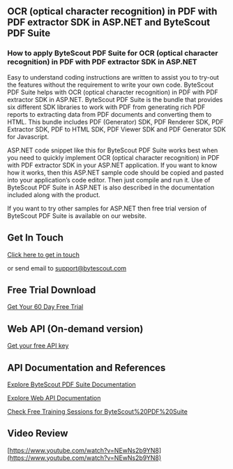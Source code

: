## OCR (optical character recognition) in PDF with PDF extractor SDK in ASP.NET and ByteScout PDF Suite

### How to apply ByteScout PDF Suite for OCR (optical character recognition) in PDF with PDF extractor SDK in ASP.NET

Easy to understand coding instructions are written to assist you to try-out the features without the requirement to write your own code. ByteScout PDF Suite helps with OCR (optical character recognition) in PDF with PDF extractor SDK in ASP.NET. ByteScout PDF Suite is the bundle that provides six different SDK libraries to work with PDF from generating rich PDF reports to extracting data from PDF documents and converting them to HTML. This bundle includes PDF (Generator) SDK, PDF Renderer SDK, PDF Extractor SDK, PDF to HTML SDK, PDF Viewer SDK and PDF Generator SDK for Javascript.

ASP.NET code snippet like this for ByteScout PDF Suite works best when you need to quickly implement OCR (optical character recognition) in PDF with PDF extractor SDK in your ASP.NET application. If you want to know how it works, then this ASP.NET sample code should be copied and pasted into your application’s code editor. Then just compile and run it. Use of ByteScout PDF Suite in ASP.NET is also described in the documentation included along with the product.

 If you want to try other samples for ASP.NET then free trial version of ByteScout PDF Suite is available on our website.

## Get In Touch

[Click here to get in touch](https://bytescout.zendesk.com/hc/en-us/requests/new?subject=ByteScout%20PDF%20Suite%20Question)

or send email to [support@bytescout.com](mailto:support@bytescout.com?subject=ByteScout%20PDF%20Suite%20Question) 

## Free Trial Download

[Get Your 60 Day Free Trial](https://bytescout.com/download/web-installer?utm_source=github-readme)

## Web API (On-demand version)

[Get your free API key](https://pdf.co/documentation/api?utm_source=github-readme)

## API Documentation and References

[Explore ByteScout PDF Suite Documentation](https://bytescout.com/documentation/index.html?utm_source=github-readme)

[Explore Web API Documentation](https://pdf.co/documentation/api?utm_source=github-readme)

[Check Free Training Sessions for ByteScout%20PDF%20Suite](https://academy.bytescout.com/)

## Video Review

[https://www.youtube.com/watch?v=NEwNs2b9YN8](https://www.youtube.com/watch?v=NEwNs2b9YN8)
